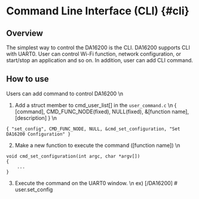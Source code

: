 Command Line Interface (CLI) {#cli}
============================================================

## Overview

The simplest way to control the DA16200 is the CLI. DA16200 supports CLI with UART0. User can control Wi-Fi function, network configuration, or start/stop an application and so on. In addition, user can add CLI command.

## How to use

Users can add command to control DA16200 \n
1. Add a struct member to cmd_user_list[] in the `user_command.c` \n
{ [command], CMD_FUNC_NODE(fixed), NULL(fixed), &[function name], [description] } \n
~~~{.c}
{ "set_config", CMD_FUNC_NODE, NULL, &cmd_set_configuration, "Set DA16200 Configuration" }
~~~
2. Make a new function to execute the command ([function name]) \n
~~~{.c}
void cmd_set_configuration(int argc, char *argv[])
{
    ...
}
~~~
3. Execute the command on the UART0 window. \n
ex) [/DA16200] # user.set_config
